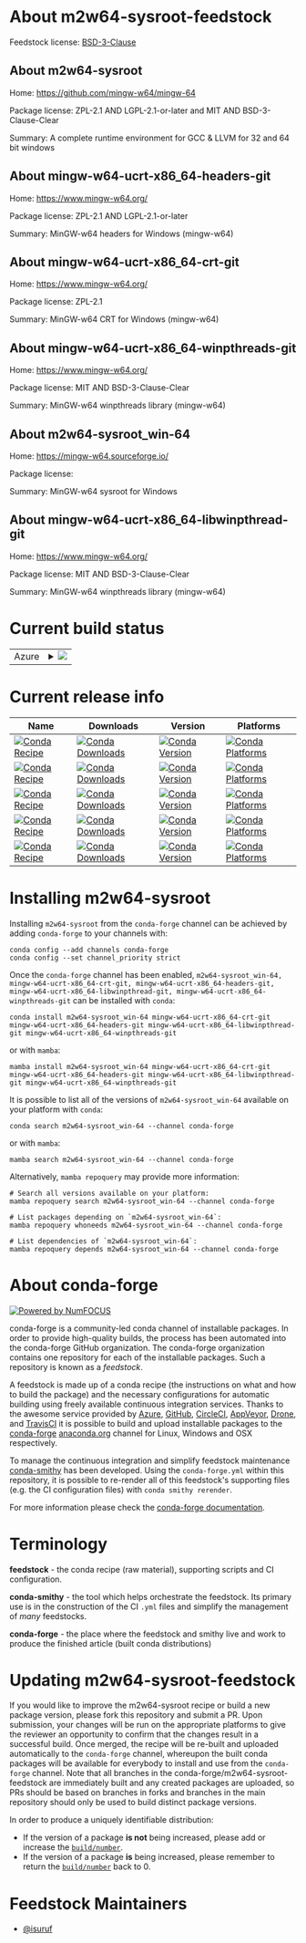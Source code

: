 About m2w64-sysroot-feedstock
=============================

Feedstock license: [BSD-3-Clause](https://github.com/conda-forge/m2w64-sysroot-feedstock/blob/main/LICENSE.txt)


About m2w64-sysroot
-------------------

Home: https://github.com/mingw-w64/mingw-64

Package license: ZPL-2.1 AND LGPL-2.1-or-later and MIT AND BSD-3-Clause-Clear

Summary: A complete runtime environment for GCC & LLVM for 32 and 64 bit windows

About mingw-w64-ucrt-x86_64-headers-git
---------------------------------------

Home: https://www.mingw-w64.org/

Package license: ZPL-2.1 AND LGPL-2.1-or-later

Summary: MinGW-w64 headers for Windows (mingw-w64)


About mingw-w64-ucrt-x86_64-crt-git
-----------------------------------

Home: https://www.mingw-w64.org/

Package license: ZPL-2.1

Summary: MinGW-w64 CRT for Windows (mingw-w64)


About mingw-w64-ucrt-x86_64-winpthreads-git
-------------------------------------------

Home: https://www.mingw-w64.org/

Package license: MIT AND BSD-3-Clause-Clear

Summary: MinGW-w64 winpthreads library (mingw-w64)


About m2w64-sysroot_win-64
--------------------------

Home: https://mingw-w64.sourceforge.io/

Package license: 

Summary: MinGW-w64 sysroot for Windows


About mingw-w64-ucrt-x86_64-libwinpthread-git
---------------------------------------------

Home: https://www.mingw-w64.org/

Package license: MIT AND BSD-3-Clause-Clear

Summary: MinGW-w64 winpthreads library (mingw-w64)


Current build status
====================


<table>
    
  <tr>
    <td>Azure</td>
    <td>
      <details>
        <summary>
          <a href="https://dev.azure.com/conda-forge/feedstock-builds/_build/latest?definitionId=22520&branchName=main">
            <img src="https://dev.azure.com/conda-forge/feedstock-builds/_apis/build/status/m2w64-sysroot-feedstock?branchName=main">
          </a>
        </summary>
        <table>
          <thead><tr><th>Variant</th><th>Status</th></tr></thead>
          <tbody><tr>
              <td>linux_64</td>
              <td>
                <a href="https://dev.azure.com/conda-forge/feedstock-builds/_build/latest?definitionId=22520&branchName=main">
                  <img src="https://dev.azure.com/conda-forge/feedstock-builds/_apis/build/status/m2w64-sysroot-feedstock?branchName=main&jobName=linux&configuration=linux%20linux_64_" alt="variant">
                </a>
              </td>
            </tr><tr>
              <td>win_64</td>
              <td>
                <a href="https://dev.azure.com/conda-forge/feedstock-builds/_build/latest?definitionId=22520&branchName=main">
                  <img src="https://dev.azure.com/conda-forge/feedstock-builds/_apis/build/status/m2w64-sysroot-feedstock?branchName=main&jobName=win&configuration=win%20win_64_" alt="variant">
                </a>
              </td>
            </tr>
          </tbody>
        </table>
      </details>
    </td>
  </tr>
</table>

Current release info
====================

| Name | Downloads | Version | Platforms |
| --- | --- | --- | --- |
| [![Conda Recipe](https://img.shields.io/badge/recipe-m2w64--sysroot_win--64-green.svg)](https://anaconda.org/conda-forge/m2w64-sysroot_win-64) | [![Conda Downloads](https://img.shields.io/conda/dn/conda-forge/m2w64-sysroot_win-64.svg)](https://anaconda.org/conda-forge/m2w64-sysroot_win-64) | [![Conda Version](https://img.shields.io/conda/vn/conda-forge/m2w64-sysroot_win-64.svg)](https://anaconda.org/conda-forge/m2w64-sysroot_win-64) | [![Conda Platforms](https://img.shields.io/conda/pn/conda-forge/m2w64-sysroot_win-64.svg)](https://anaconda.org/conda-forge/m2w64-sysroot_win-64) |
| [![Conda Recipe](https://img.shields.io/badge/recipe-mingw--w64--ucrt--x86_64--crt--git-green.svg)](https://anaconda.org/conda-forge/mingw-w64-ucrt-x86_64-crt-git) | [![Conda Downloads](https://img.shields.io/conda/dn/conda-forge/mingw-w64-ucrt-x86_64-crt-git.svg)](https://anaconda.org/conda-forge/mingw-w64-ucrt-x86_64-crt-git) | [![Conda Version](https://img.shields.io/conda/vn/conda-forge/mingw-w64-ucrt-x86_64-crt-git.svg)](https://anaconda.org/conda-forge/mingw-w64-ucrt-x86_64-crt-git) | [![Conda Platforms](https://img.shields.io/conda/pn/conda-forge/mingw-w64-ucrt-x86_64-crt-git.svg)](https://anaconda.org/conda-forge/mingw-w64-ucrt-x86_64-crt-git) |
| [![Conda Recipe](https://img.shields.io/badge/recipe-mingw--w64--ucrt--x86_64--headers--git-green.svg)](https://anaconda.org/conda-forge/mingw-w64-ucrt-x86_64-headers-git) | [![Conda Downloads](https://img.shields.io/conda/dn/conda-forge/mingw-w64-ucrt-x86_64-headers-git.svg)](https://anaconda.org/conda-forge/mingw-w64-ucrt-x86_64-headers-git) | [![Conda Version](https://img.shields.io/conda/vn/conda-forge/mingw-w64-ucrt-x86_64-headers-git.svg)](https://anaconda.org/conda-forge/mingw-w64-ucrt-x86_64-headers-git) | [![Conda Platforms](https://img.shields.io/conda/pn/conda-forge/mingw-w64-ucrt-x86_64-headers-git.svg)](https://anaconda.org/conda-forge/mingw-w64-ucrt-x86_64-headers-git) |
| [![Conda Recipe](https://img.shields.io/badge/recipe-mingw--w64--ucrt--x86_64--libwinpthread--git-green.svg)](https://anaconda.org/conda-forge/mingw-w64-ucrt-x86_64-libwinpthread-git) | [![Conda Downloads](https://img.shields.io/conda/dn/conda-forge/mingw-w64-ucrt-x86_64-libwinpthread-git.svg)](https://anaconda.org/conda-forge/mingw-w64-ucrt-x86_64-libwinpthread-git) | [![Conda Version](https://img.shields.io/conda/vn/conda-forge/mingw-w64-ucrt-x86_64-libwinpthread-git.svg)](https://anaconda.org/conda-forge/mingw-w64-ucrt-x86_64-libwinpthread-git) | [![Conda Platforms](https://img.shields.io/conda/pn/conda-forge/mingw-w64-ucrt-x86_64-libwinpthread-git.svg)](https://anaconda.org/conda-forge/mingw-w64-ucrt-x86_64-libwinpthread-git) |
| [![Conda Recipe](https://img.shields.io/badge/recipe-mingw--w64--ucrt--x86_64--winpthreads--git-green.svg)](https://anaconda.org/conda-forge/mingw-w64-ucrt-x86_64-winpthreads-git) | [![Conda Downloads](https://img.shields.io/conda/dn/conda-forge/mingw-w64-ucrt-x86_64-winpthreads-git.svg)](https://anaconda.org/conda-forge/mingw-w64-ucrt-x86_64-winpthreads-git) | [![Conda Version](https://img.shields.io/conda/vn/conda-forge/mingw-w64-ucrt-x86_64-winpthreads-git.svg)](https://anaconda.org/conda-forge/mingw-w64-ucrt-x86_64-winpthreads-git) | [![Conda Platforms](https://img.shields.io/conda/pn/conda-forge/mingw-w64-ucrt-x86_64-winpthreads-git.svg)](https://anaconda.org/conda-forge/mingw-w64-ucrt-x86_64-winpthreads-git) |

Installing m2w64-sysroot
========================

Installing `m2w64-sysroot` from the `conda-forge` channel can be achieved by adding `conda-forge` to your channels with:

```
conda config --add channels conda-forge
conda config --set channel_priority strict
```

Once the `conda-forge` channel has been enabled, `m2w64-sysroot_win-64, mingw-w64-ucrt-x86_64-crt-git, mingw-w64-ucrt-x86_64-headers-git, mingw-w64-ucrt-x86_64-libwinpthread-git, mingw-w64-ucrt-x86_64-winpthreads-git` can be installed with `conda`:

```
conda install m2w64-sysroot_win-64 mingw-w64-ucrt-x86_64-crt-git mingw-w64-ucrt-x86_64-headers-git mingw-w64-ucrt-x86_64-libwinpthread-git mingw-w64-ucrt-x86_64-winpthreads-git
```

or with `mamba`:

```
mamba install m2w64-sysroot_win-64 mingw-w64-ucrt-x86_64-crt-git mingw-w64-ucrt-x86_64-headers-git mingw-w64-ucrt-x86_64-libwinpthread-git mingw-w64-ucrt-x86_64-winpthreads-git
```

It is possible to list all of the versions of `m2w64-sysroot_win-64` available on your platform with `conda`:

```
conda search m2w64-sysroot_win-64 --channel conda-forge
```

or with `mamba`:

```
mamba search m2w64-sysroot_win-64 --channel conda-forge
```

Alternatively, `mamba repoquery` may provide more information:

```
# Search all versions available on your platform:
mamba repoquery search m2w64-sysroot_win-64 --channel conda-forge

# List packages depending on `m2w64-sysroot_win-64`:
mamba repoquery whoneeds m2w64-sysroot_win-64 --channel conda-forge

# List dependencies of `m2w64-sysroot_win-64`:
mamba repoquery depends m2w64-sysroot_win-64 --channel conda-forge
```


About conda-forge
=================

[![Powered by
NumFOCUS](https://img.shields.io/badge/powered%20by-NumFOCUS-orange.svg?style=flat&colorA=E1523D&colorB=007D8A)](https://numfocus.org)

conda-forge is a community-led conda channel of installable packages.
In order to provide high-quality builds, the process has been automated into the
conda-forge GitHub organization. The conda-forge organization contains one repository
for each of the installable packages. Such a repository is known as a *feedstock*.

A feedstock is made up of a conda recipe (the instructions on what and how to build
the package) and the necessary configurations for automatic building using freely
available continuous integration services. Thanks to the awesome service provided by
[Azure](https://azure.microsoft.com/en-us/services/devops/), [GitHub](https://github.com/),
[CircleCI](https://circleci.com/), [AppVeyor](https://www.appveyor.com/),
[Drone](https://cloud.drone.io/welcome), and [TravisCI](https://travis-ci.com/)
it is possible to build and upload installable packages to the
[conda-forge](https://anaconda.org/conda-forge) [anaconda.org](https://anaconda.org/)
channel for Linux, Windows and OSX respectively.

To manage the continuous integration and simplify feedstock maintenance
[conda-smithy](https://github.com/conda-forge/conda-smithy) has been developed.
Using the ``conda-forge.yml`` within this repository, it is possible to re-render all of
this feedstock's supporting files (e.g. the CI configuration files) with ``conda smithy rerender``.

For more information please check the [conda-forge documentation](https://conda-forge.org/docs/).

Terminology
===========

**feedstock** - the conda recipe (raw material), supporting scripts and CI configuration.

**conda-smithy** - the tool which helps orchestrate the feedstock.
                   Its primary use is in the construction of the CI ``.yml`` files
                   and simplify the management of *many* feedstocks.

**conda-forge** - the place where the feedstock and smithy live and work to
                  produce the finished article (built conda distributions)


Updating m2w64-sysroot-feedstock
================================

If you would like to improve the m2w64-sysroot recipe or build a new
package version, please fork this repository and submit a PR. Upon submission,
your changes will be run on the appropriate platforms to give the reviewer an
opportunity to confirm that the changes result in a successful build. Once
merged, the recipe will be re-built and uploaded automatically to the
`conda-forge` channel, whereupon the built conda packages will be available for
everybody to install and use from the `conda-forge` channel.
Note that all branches in the conda-forge/m2w64-sysroot-feedstock are
immediately built and any created packages are uploaded, so PRs should be based
on branches in forks and branches in the main repository should only be used to
build distinct package versions.

In order to produce a uniquely identifiable distribution:
 * If the version of a package **is not** being increased, please add or increase
   the [``build/number``](https://docs.conda.io/projects/conda-build/en/latest/resources/define-metadata.html#build-number-and-string).
 * If the version of a package **is** being increased, please remember to return
   the [``build/number``](https://docs.conda.io/projects/conda-build/en/latest/resources/define-metadata.html#build-number-and-string)
   back to 0.

Feedstock Maintainers
=====================

* [@isuruf](https://github.com/isuruf/)

